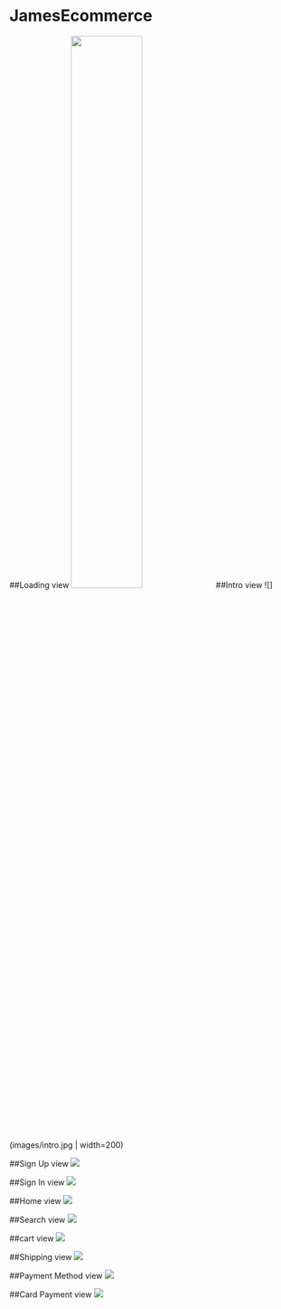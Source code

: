 # JamesEcommerce


##Loading view
<img src="./images/loading" width=50% height=50%>
##Intro view
![](images/intro.jpg | width=200) 

##Sign Up view
![](images/signup.jpg)

##Sign In view
![](images/signin.jpg)

##Home view
![](images/home.jpg)

##Search view
![](images/search.jpg)

##cart view
![](images/cart.jpg)

##Shipping view
![](images/shipping.jpg)

##Payment Method view
![](images/payment_method.jpg)

##Card Payment view
![](images/card_payment.jpg)
